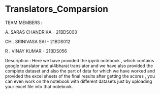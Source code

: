 # Translators_Comparsion

TEAM MEMBERS : 

A. SARAS CHANDRIKA - 21BDS003

CH . SRINIVASA SAI - 21BDS012

R . VINAY KUMAR - 21BDS056

Description : 
          Here we have provided the ipynb notebook , which contains google translator and ai4bharat translator and we have also provided the complete dataset and also the part of data for which we have worked and provided the excel sheets of the final results after getting the scores , you can even work on the  notebook with different datasets just by uploading your excel file into that notebook.
          
